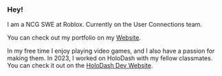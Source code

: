 ### Hey!

I am a NCG SWE at Roblox. Currently on the User Connections team.

You can check out my portfolio on my [Website](https://jhyn.dev).

In my free time I enjoy playing video games, and I also have a passion for making them. In 2023, I worked on HoloDash with my fellow classmates. You can check it out on the [HoloDash Dev Website](https://holodash.jhyn.dev/).
